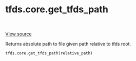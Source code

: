 <div itemscope itemtype="http://developers.google.com/ReferenceObject">
<meta itemprop="name" content="tfds.core.get_tfds_path" />
<meta itemprop="path" content="Stable" />
</div>

# tfds.core.get_tfds_path

<!-- Insert buttons and diff -->

<table class="tfo-notebook-buttons tfo-api" align="left">
</table>

<a target="_blank" href="https://github.com/tensorflow/datasets/tree/master/tensorflow_datasets/core/utils/py_utils.py">View
source</a>

<!-- Equality marker -->

Returns absolute path to file given path relative to tfds root.

``` python
tfds.core.get_tfds_path(relative_path)
```

<!-- Placeholder for "Used in" -->
